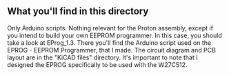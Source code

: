 ## What you'll find in this directory ##
Only Arduino scripts. Nothing relevant for the Proton assembly, except if you intend to build your own EEPROM programmer. In this case, you should take a look at EProg_1.3. There you'll find the Arduino script used on the EPROG - EEPROM Programmer, that I made. The circuit diagram and PCB layout are in the "KiCAD files" directory. It's important to note that I designed the EPROG specifically to be used with the W27C512.